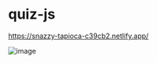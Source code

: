 # quiz-js
https://snazzy-tapioca-c39cb2.netlify.app/

![image](https://user-images.githubusercontent.com/72503528/163542212-f4893719-a9c6-496d-95c3-76caa4cde947.png)
